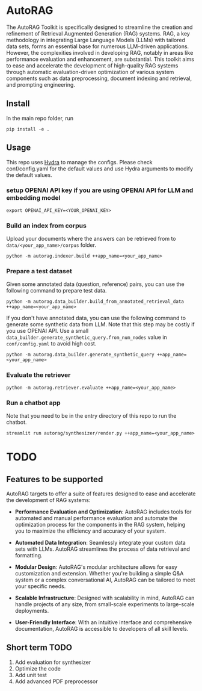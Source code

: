 # AutoRAG

The AutoRAG Toolkit is specifically designed to streamline the creation and refinement of Retrieval Augmented Generation (RAG) systems. RAG, a key methodology in integrating Large Language Models (LLMs) with tailored data sets, forms an essential base for numerous LLM-driven applications. However, the complexities involved in developing RAG, notably in areas like performance evaluation and enhancement, are substantial. 
This toolkit aims to ease and accelerate the development of high-quality RAG systems through automatic evaluation-driven optimization of various system components such as data preprocessing, document indexing and retrieval, and prompting engineering.

## Install
In the main repo folder, run
```
pip install -e .
```

## Usage
This repo uses [Hydra](https://hydra.cc/docs/intro/) to manage the configs. Please check conf/config.yaml for the default values and use Hydra arguments to modify the default values. 

### setup OPENAI API key if you are using OPENAI API for LLM and embedding model
```
export OPENAI_API_KEY=<YOUR_OPENAI_KEY>
```

### Build an index from corpus
Upload your documents where the answers can be retrieved from to `data/<your_app_name>/corpus` folder.  
```
python -m autorag.indexer.build ++app_name=<your_app_name>
```
### Prepare a test dataset
Given some annotated data (question, reference) pairs, you can use the following command to prepare test data.
```
python -m autorag.data_builder.build_from_annotated_retrieval_data ++app_name=<your_app_name> 
```
If you don't have annotated data, you can use the following command to generate some synthetic data from LLM. Note that this step may be costly if you use OPENAI API. Use a small `data_builder.generate_synthetic_query.from_num_nodes` value in `conf/config.yaml` to avoid high cost.
```
python -m autorag.data_builder.generate_synthetic_query ++app_name=<your_app_name>
```

### Evaluate the retriever
```
python -m autorag.retriever.evaluate ++app_name=<your_app_name>
```
### Run a chatbot app
Note that you need to be in the entry directory of this repo to run the chatbot. 
```
streamlit run autorag/synthesizer/render.py ++app_name=<your_app_name>
```

# TODO
## Features to be supported
AutoRAG targets to offer a suite of features designed to ease and accelerate the development of RAG systems:

- **Performance Evaluation and Optimization**: AutoRAG includes tools for automated and manual performance evaluation and automate the optimization process for the components in the RAG system, helping you to maximize the efficiency and accuracy of your system.

- **Automated Data Integration**: Seamlessly integrate your custom data sets with LLMs. AutoRAG streamlines the process of data retrieval and formatting.

- **Modular Design**: AutoRAG's modular architecture allows for easy customization and extension. Whether you're building a simple Q&A system or a complex conversational AI, AutoRAG can be tailored to meet your specific needs.

- **Scalable Infrastructure**: Designed with scalability in mind, AutoRAG can handle projects of any size, from small-scale experiments to large-scale deployments.

- **User-Friendly Interface**: With an intuitive interface and comprehensive documentation, AutoRAG is accessible to developers of all skill levels.


## Short term TODO
1. Add evaluation for synthesizer
2. Optimize the code
3. Add unit test
4. Add advanced PDF preprocessor

